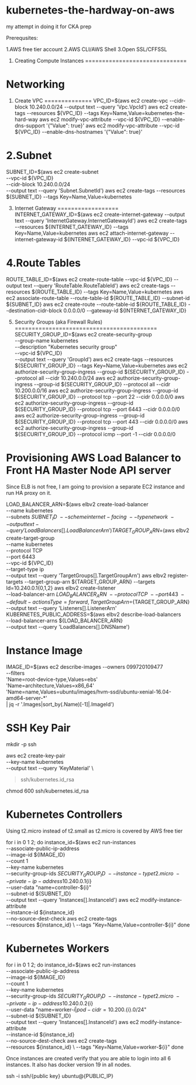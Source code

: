 # kubernetes-the-hardway-on-aws
my attempt in doing it for CKA prep

Prerequsites:

1.AWS free tier account
2.AWS CLI/AWS Shell
3.Open SSL/CFFSSL


1. Creating Compute Instances
==============================

Networking
===========
1. Create VPC
==============
   VPC_ID=$(aws ec2 create-vpc --cidr-block 10.240.0.0/24 --output text --query 'Vpc.VpcId')
   aws ec2 create-tags --resources ${VPC_ID} --tags Key=Name,Value=kubernetes-the-hard-way
   aws ec2 modify-vpc-attribute --vpc-id ${VPC_ID} --enable-dns-support '{"Value": true}'
   aws ec2 modify-vpc-attribute --vpc-id ${VPC_ID} --enable-dns-hostnames '{"Value": true}'
   
 2.Subnet
 ==========
  SUBNET_ID=$(aws ec2 create-subnet \
    --vpc-id ${VPC_ID} \
    --cidr-block 10.240.0.0/24 \
    --output text --query 'Subnet.SubnetId')
  aws ec2 create-tags --resources ${SUBNET_ID} --tags Key=Name,Value=kubernetes
  
3. Internet Gateway
==================
  INTERNET_GATEWAY_ID=$(aws ec2 create-internet-gateway --output text --query 'InternetGateway.InternetGatewayId')
  aws ec2 create-tags --resources ${INTERNET_GATEWAY_ID} --tags Key=Name,Value=kubernetes
  aws ec2 attach-internet-gateway --internet-gateway-id ${INTERNET_GATEWAY_ID} --vpc-id ${VPC_ID}

4.Route Tables
==============
ROUTE_TABLE_ID=$(aws ec2 create-route-table --vpc-id ${VPC_ID} --output text --query 'RouteTable.RouteTableId')
aws ec2 create-tags --resources ${ROUTE_TABLE_ID} --tags Key=Name,Value=kubernetes
aws ec2 associate-route-table --route-table-id ${ROUTE_TABLE_ID} --subnet-id ${SUBNET_ID}
aws ec2 create-route --route-table-id ${ROUTE_TABLE_ID} --destination-cidr-block 0.0.0.0/0 --gateway-id ${INTERNET_GATEWAY_ID}

5. Security Groups (aka Firewall Rules)
==========================================
SECURITY_GROUP_ID=$(aws ec2 create-security-group \
  --group-name kubernetes \
  --description "Kubernetes security group" \
  --vpc-id ${VPC_ID} \
  --output text --query 'GroupId')
aws ec2 create-tags --resources ${SECURITY_GROUP_ID} --tags Key=Name,Value=kubernetes
aws ec2 authorize-security-group-ingress --group-id ${SECURITY_GROUP_ID} --protocol all --cidr 10.240.0.0/24
aws ec2 authorize-security-group-ingress --group-id ${SECURITY_GROUP_ID} --protocol all --cidr 10.200.0.0/16
aws ec2 authorize-security-group-ingress --group-id ${SECURITY_GROUP_ID} --protocol tcp --port 22 --cidr 0.0.0.0/0
aws ec2 authorize-security-group-ingress --group-id ${SECURITY_GROUP_ID} --protocol tcp --port 6443 --cidr 0.0.0.0/0
aws ec2 authorize-security-group-ingress --group-id ${SECURITY_GROUP_ID} --protocol tcp --port 443 --cidr 0.0.0.0/0
aws ec2 authorize-security-group-ingress --group-id ${SECURITY_GROUP_ID} --protocol icmp --port -1 --cidr 0.0.0.0/0


Provisioning AWS Load Balancer to Front HA Master Node API server
===================================================================

Since ELB is not free, I am going to provision a separate EC2 instance and run HA proxy on it.

LOAD_BALANCER_ARN=$(aws elbv2 create-load-balancer \
    --name kubernetes \
    --subnets ${SUBNET_ID} \
    --scheme internet-facing \
    --type network \
    --output text --query 'LoadBalancers[].LoadBalancerArn')
  TARGET_GROUP_ARN=$(aws elbv2 create-target-group \
    --name kubernetes \
    --protocol TCP \
    --port 6443 \
    --vpc-id ${VPC_ID} \
    --target-type ip \
    --output text --query 'TargetGroups[].TargetGroupArn')
  aws elbv2 register-targets --target-group-arn ${TARGET_GROUP_ARN} --targets Id=10.240.0.1{0,1,2}
  aws elbv2 create-listener \
    --load-balancer-arn ${LOAD_BALANCER_ARN} \
    --protocol TCP \
    --port 443 \
    --default-actions Type=forward,TargetGroupArn=${TARGET_GROUP_ARN} \
    --output text --query 'Listeners[].ListenerArn'
KUBERNETES_PUBLIC_ADDRESS=$(aws elbv2 describe-load-balancers \
  --load-balancer-arns ${LOAD_BALANCER_ARN} \
  --output text --query 'LoadBalancers[].DNSName')
  
Instance Image
==============

IMAGE_ID=$(aws ec2 describe-images --owners 099720109477 \
  --filters \
  'Name=root-device-type,Values=ebs' \
  'Name=architecture,Values=x86_64' \
  'Name=name,Values=ubuntu/images/hvm-ssd/ubuntu-xenial-16.04-amd64-server-*' \
  | jq -r '.Images|sort_by(.Name)[-1]|.ImageId')   
   
SSH Key Pair
============

mkdir -p ssh

aws ec2 create-key-pair \
  --key-name kubernetes \
  --output text --query 'KeyMaterial' \
  > ssh/kubernetes.id_rsa
  
chmod 600 ssh/kubernetes.id_rsa  

Kubernetes Controllers
=======================

Using t2.micro instead of t2.small as t2.micro is covered by AWS free tier

for i in 0 1 2; do
  instance_id=$(aws ec2 run-instances \
    --associate-public-ip-address \
    --image-id ${IMAGE_ID} \
    --count 1 \
    --key-name kubernetes \
    --security-group-ids ${SECURITY_GROUP_ID} \
    --instance-type t2.micro \
    --private-ip-address 10.240.0.1${i} \
    --user-data "name=controller-${i}" \
    --subnet-id ${SUBNET_ID} \
    --output text --query 'Instances[].InstanceId')
  aws ec2 modify-instance-attribute \
    --instance-id ${instance_id} \
    --no-source-dest-check
  aws ec2 create-tags \
    --resources ${instance_id} \
    --tags "Key=Name,Value=controller-${i}"
done

Kubernetes Workers
===================
 
for i in 0 1 2; do
  instance_id=$(aws ec2 run-instances \
    --associate-public-ip-address \
    --image-id ${IMAGE_ID} \
    --count 1 \
    --key-name kubernetes \
    --security-group-ids ${SECURITY_GROUP_ID} \
    --instance-type t2.micro \
    --private-ip-address 10.240.0.2${i} \
    --user-data "name=worker-${i}|pod-cidr=10.200.${i}.0/24" \
    --subnet-id ${SUBNET_ID} \
    --output text --query 'Instances[].InstanceId')
  aws ec2 modify-instance-attribute \
    --instance-id ${instance_id} \
    --no-source-dest-check
  aws ec2 create-tags \
    --resources ${instance_id} \
    --tags "Key=Name,Value=worker-${i}"
done

Once instances are created verify that you are able to login into all 6 instances. It also has docker version 19 in all nodes.

ssh -i ssh/{public key} ubuntu@{PUBLIC_IP}
